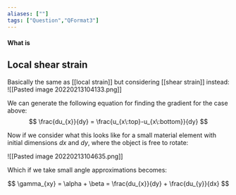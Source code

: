 ```yaml
---
aliases: [""]
tags: ["Question","QFormat3"]
---
```


#### What is
## Local shear strain
Basically the same as [[local strain]] but considering [[shear strain]] instead:
![[Pasted image 20220213104133.png]]

We can generate the following equation for finding the gradient for the case above:
$$ \frac{du_{x}}{dy} = \frac{u_{x\:top}-u_{x\:bottom}}{dy} $$

Now if we consider what this looks like for a small material element with initial dimensions $dx$ and $dy$, where the object is free to rotate:

![[Pasted image 20220213104635.png]]

Which if we take small angle approximations becomes:

$$ \gamma_{xy} = \alpha + \beta = \frac{du_{x}}{dy} + \frac{du_{y}}{dx} $$

